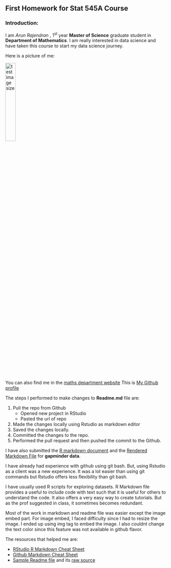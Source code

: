 ## First Homework for Stat 545A Course 

### Introduction: 

I am *Arun Rajendran* , 1<sup>st</sup> year **Master of Science** graduate student in **Department of Mathematics**. I am really interested in data science and have taken this course to start my data science journey.

Here is a picture of me:    

<img src="https://scontent-sea1-1.xx.fbcdn.net/v/t1.0-9/19731902_643866702474532_7771855317205421459_n.jpg?oh=858aadb47965de8c264a8ea08ee15013&oe=5A4504B6" alt="test image size" height="25%" width="25%">

<br/>

You can also find me in the [maths department website](https://www.math.ubc.ca/People/gallery.shtml?group=Graduate+Students)
This is [My Github profile](https://github.com/abishekarun) 

The steps I performed to make changes to **Readme.md** file  are:

1. Pull the repo from Github
    + Opened new project in RStudio 
    + Pasted the url of repo  
2. Made the changes locally using Rstudio as markdown editor
3. Saved the changes locally.
4. Committed the changes to the repo.
5. Performed the pull request and then pushed the commit to the Github.

I have also submitted the [R markdown document](https://github.com/abishekarun/STAT545-hw-rajendran-arun/blob/master/hw01/hw01_gapminder.Rmd) and the [Rendered Markdown 
File](https://github.com/abishekarun/STAT545-hw-rajendran-arun/blob/master/hw01/hw01_gapminder.md) for __gapminder data__.

I have already had experience with github using git bash. But, using Rstudio as a client was a new experience. It was a lot easier than using git commands but Rstudio offers less flexibility than git bash. 

I have usually used R scripts for exploring datasets. R Markdown file provides a useful to include code with text such that it is useful for others to understand the code. It also offers a very easy way to create tutorials. But as the prof suggested in class, it sometimes becomes redundant.

Most of the work in markdown and readme file was easier except the image embed part. For image embed, I faced difficulty since I had to resize the image. I ended up using img tag to embed the image. I also couldnt change the text color since this feature was not available in github flavor.

The resources that helped me are:

+ [RStudio R Markdown Cheat Sheet](https://www.rstudio.com/wp-content/uploads/2015/02/rmarkdown-cheatsheet.pdf)
+ [Github Markdown Cheat Sheet](https://github.com/adam-p/markdown-here/wiki/Markdown-Cheatsheet)
+ [Sample Readme file](https://github.com/STAT545-UBC/STAT545-UBC.github.io/blob/master/hw01_sample_readme.md) and its [raw source](https://raw.githubusercontent.com/STAT545-UBC/STAT545-UBC.github.io/master/hw01_sample_readme.md)